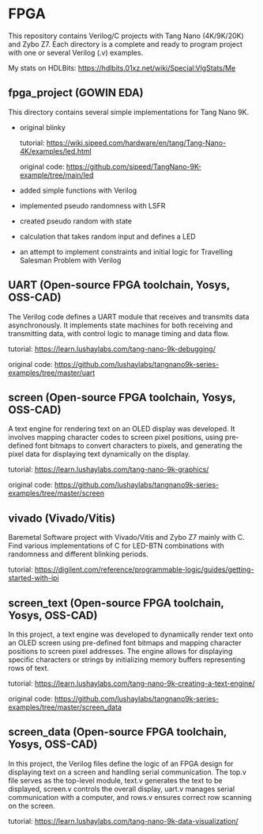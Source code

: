 # FPGA
This repository contains Verilog/C projects with Tang Nano (4K/9K/20K) and Zybo Z7.
Each directory is a complete and ready to program project with one or several Verilog (.v) examples. 

My stats on HDLBits: https://hdlbits.01xz.net/wiki/Special:VlgStats/Me

## fpga_project (GOWIN EDA)
This directory contains several simple implementations for Tang Nano 9K. 

- original blinky

  tutorial: https://wiki.sipeed.com/hardware/en/tang/Tang-Nano-4K/examples/led.html

  original code: https://github.com/sipeed/TangNano-9K-example/tree/main/led
- added simple functions with Verilog
- implemented pseudo randomness with LSFR
- created pseudo random with state
- calculation that takes random input and defines a LED
- an attempt to implement constraints and initial logic for Travelling Salesman Problem with Verilog

## UART (Open-source FPGA toolchain, Yosys, OSS-CAD)
The Verilog code defines a UART module that receives and transmits data asynchronously. It implements state machines for both receiving and transmitting data, with control logic to manage timing and data flow.

tutorial: https://learn.lushaylabs.com/tang-nano-9k-debugging/

original code: https://github.com/lushaylabs/tangnano9k-series-examples/tree/master/uart

## screen (Open-source FPGA toolchain, Yosys, OSS-CAD)
A text engine for rendering text on an OLED display was developed. It involves mapping character codes to screen pixel positions, using pre-defined font bitmaps to convert characters to pixels, and generating the pixel data for displaying text dynamically on the display.

tutorial: https://learn.lushaylabs.com/tang-nano-9k-graphics/ 

original code: https://github.com/lushaylabs/tangnano9k-series-examples/tree/master/screen

## vivado (Vivado/Vitis)
Baremetal Software project with Vivado/Vitis and Zybo Z7 mainly with C. Find various implementations of C for LED-BTN combinations with randomness and different blinking periods.

tutorial: https://digilent.com/reference/programmable-logic/guides/getting-started-with-ipi

## screen_text (Open-source FPGA toolchain, Yosys, OSS-CAD)
In this project, a text engine was developed to dynamically render text onto an OLED screen using pre-defined font bitmaps and mapping character positions to screen pixel addresses. The engine allows for displaying specific characters or strings by initializing memory buffers representing rows of text.

tutorial: https://learn.lushaylabs.com/tang-nano-9k-creating-a-text-engine/

original code: https://github.com/lushaylabs/tangnano9k-series-examples/tree/master/screen_data

## screen_data (Open-source FPGA toolchain, Yosys, OSS-CAD)
In this project, the Verilog files define the logic of an FPGA design for displaying text on a screen and handling serial communication. The top.v file serves as the top-level module, text.v generates the text to be displayed, screen.v controls the overall display, uart.v manages serial communication with a computer, and rows.v ensures correct row scanning on the screen.

tutorial: https://learn.lushaylabs.com/tang-nano-9k-data-visualization/

